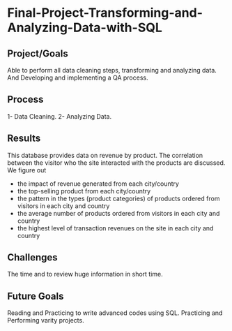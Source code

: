 # Final-Project-Transforming-and-Analyzing-Data-with-SQL

## Project/Goals
Able to perform all data cleaning steps, transforming and analyzing data. And Developing and implementing a QA process.

## Process
1- Data Cleaning.
2- Analyzing Data. 

## Results
This database provides data on revenue by product. 
The correlation between the visitor who the site interacted with the products are discussed.
We figure out 
- the impact of revenue generated from each city/country
- the top-selling product from each city/country
- the pattern in the types (product categories) of products ordered from visitors in each city and country
- the average number of products ordered from visitors in each city and country
- the highest level of transaction revenues on the site in each city and country

## Challenges 
The time and to review huge information in short time.

## Future Goals
Reading and Practicing to write advanced codes using SQL. 
Practicing and Performing varity projects.
